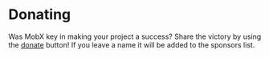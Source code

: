 # Donating

Was MobX key in making your project a success? Share the victory by using the [donate](https://mobxjs.github.io/mobx/donate.html) button! If you leave a name it will be added to the sponsors list.




